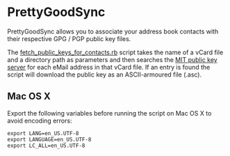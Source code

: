 PrettyGoodSync
==============

PrettyGoodSync allows you to associate your address book contacts with their respective GPG / PGP public key files.

The [fetch_public_keys_for_contacts.rb](https://github.com/BjoernKW/PrettyGoodSync/blob/master/fetch_public_keys_for_contacts.rb "fetch_public_keys_for_contacts.rb") script takes the name of a vCard file and a directory path as parameters and then searches the [MIT public key server](http://pgp.mit.edu/ "MIT PGP Public Key Server") for each eMail address in that vCard file. If an entry is found the script will download the public key as an ASCII-armoured file (.asc).

## Mac OS X
Export the following variables before running the script on Mac OS X to avoid encoding errors:

    export LANG=en_US.UTF-8
    export LANGUAGE=en_US.UTF-8
    export LC_ALL=en_US.UTF-8
